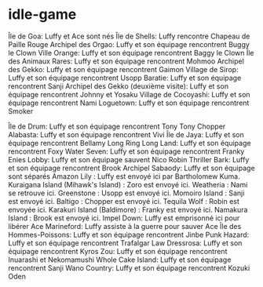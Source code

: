 # idle-game

Île de Goa: Luffy et Ace sont nés 
Île de Shells: Luffy rencontre Chapeau de Paille Rouge 
Archipel des Orgao: Luffy et son équipage rencontrent Buggy le Clown 
Ville Orange: Luffy et son équipage rencontrent Baggy le Clown 
Île des Animaux Rares: Luffy et son équipage rencontrent Mohmoo 
Archipel des Gekko: Luffy et son équipage rencontrent Gaimon 
Village de Sirop: Luffy et son équipage rencontrent Usopp 
Baratie: Luffy et son équipage rencontrent Sanji 
Archipel des Gekko (deuxième visite): Luffy et son équipage rencontrent Johnny et Yosaku 
Village de Cocoyashi: Luffy et son équipage rencontrent Nami 
Loguetown: Luffy et son équipage rencontrent Smoker 

Île de Drum: Luffy et son équipage rencontrent Tony Tony Chopper 
Alabasta: Luffy et son équipage rencontrent Vivi 
Île de Jaya: Luffy et son équipage rencontrent Bellamy 
Long Ring Long Land: Luffy et son équipage rencontrent Foxy 
Water Seven: Luffy et son équipage rencontrent Franky 
Enies Lobby: Luffy et son équipage sauvent Nico Robin 
Thriller Bark: Luffy et son équipage rencontrent Brook 
Archipel Sabaody: Luffy et son équipage sont séparés 
  Amazon Lily : Luffy est envoyé ici par Bartholomew Kuma.
  Kuraigana Island (Mihawk's Island) : Zoro est envoyé ici.
  Weatheria : Nami se retrouve ici.
  Greenstone : Usopp est envoyé ici.
  Momoiro Island : Sanji est envoyé ici.
  Baltigo : Chopper est envoyé ici.
  Tequila Wolf : Robin est envoyée ici.
  Karakuri Island (Baldimore) : Franky est envoyé ici.
  Namakura Island : Brook est envoyé ici.
Impel Down: Luffy est emprisonné ici pour libérer Ace
Marineford: Luffy assiste à la guerre pour sauver Ace 
Île des Hommes-Poissons: Luffy et son équipage rencontrent Jinbe 
Punk Hazard: Luffy et son équipage rencontrent Trafalgar Law 
Dressrosa: Luffy et son équipage rencontrent Kyros 
Zou: Luffy et son équipage rencontrent Inuarashi et Nekomamushi 
Whole Cake Island: Luffy et son équipage rencontrent Sanji 
Wano Country: Luffy et son équipage rencontrent Kozuki Oden 
